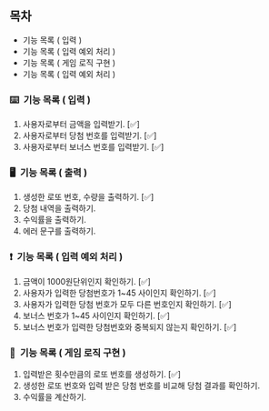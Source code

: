 ## 목차

- 기능 목록 ( 입력 )
- 기능 목록 ( 입력 예외 처리 )
- 기능 목록 ( 게임 로직 구현 )
- 기능 목록 ( 입력 예외 처리 )

### ⌨️&nbsp;&nbsp;기능 목록 ( 입력 )
1. 사용자로부터 금액을 입력받기. [✅]
2. 사용자로부터 당첨 번호를 입력받기. [✅]
3. 사용자로부터 보너스 번호를 입력받기.  [✅]

### 🖥️&nbsp;&nbsp;기능 목록 ( 출력 )
1. 생성한 로또 번호, 수량을 출력하기. [✅]
2. 당첨 내역을 출력하기.
3. 수익률을 출력하기.
4. 에러 문구를 출력하기.

### ❗️&nbsp;&nbsp;기능 목록 ( 입력 예외 처리 )
1. 금액이 1000원단위인지 확인하기. [✅]
2. 사용자가 입력한 당첨번호가 1~45 사이인지 확인하기. [✅]
3. 사용자가 입력한 당첨 번호가 모두 다른 번호인지 확인하기. [✅]
4. 보너스 번호가 1~45 사이인지 확인하기. [✅]
5. 보너스 번호가 입력한 당첨번호와 중복되지 않는지 확인하기.  [✅]


### 🎯&nbsp;&nbsp;기능 목록 ( 게임 로직 구현 )
1. 입력받은 횟수만큼의 로또 번호를 생성하기. [✅]
2. 생성한 로또 번호와 입력 받은 당첨 번호를 비교해 당첨 결과를 확인하기.
3. 수익률을 계산하기.